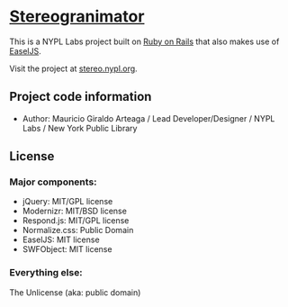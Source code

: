 # [Stereogranimator](http://stereo.nypl.org)

This is a NYPL Labs project built on [Ruby on Rails](http://rubyonrails.org) that also makes use of [EaselJS](http://easeljs.com).

Visit the project at [stereo.nypl.org](http://stereo.nypl.org).

## Project code information

* Author: Mauricio Giraldo Arteaga / Lead Developer/Designer / NYPL Labs / New York Public Library

## License

### Major components:

* jQuery: MIT/GPL license
* Modernizr: MIT/BSD license
* Respond.js: MIT/GPL license
* Normalize.css: Public Domain
* EaselJS: MIT license
* SWFObject: MIT license

### Everything else:

The Unlicense (aka: public domain)
